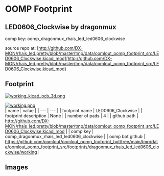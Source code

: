 # OOMP Footprint  
## LED0606_Clockwise  by dragonmux  
  
oomp key: oomp_dragonmux_rhais_led_led0606_clockwise  
  
source repo at: [http://github.com/DX-MON/rhais_led.pretty/blob/master/tmp/data/oomlout_oomp_footprint_src/LED0606_Clockwise.kicad_mod](http://github.com/DX-MON/rhais_led.pretty/blob/master/tmp/data/oomlout_oomp_footprint_src/LED0606_Clockwise.kicad_mod)  
## Footprint  
  
[![working_kicad_pcb_3d.png](working_kicad_pcb_3d_600.png)](working_kicad_pcb_3d.png)  
  
[![working.png](working_600.png)](working.png)  
| name | value | 
| --- | --- | 
| footprint name | LED0606_Clockwise | 
| footprint description | None | 
| number of pads | 4 | 
| github path | http://github.com/DX-MON/rhais_led.pretty/blob/master/tmp/data/oomlout_oomp_footprint_src/LED0606_Clockwise.kicad_mod | 
| oomp key | oomp_dragonmux_rhais_led_led0606_clockwise | 
| oomp bot github | https://github.com/oomlout/oomlout_oomp_footprint_bot/tree/main/tmp/data/oomlout_oomp_footprint_src/footprints/dragonmux_rhais_led_led0606_clockwise/working | 
## Images  
